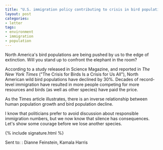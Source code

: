 ```yaml
---
title: "U.S. immigration policy contributing to crisis in bird populations"
layout: post
categories:
- letter
tags:
- environment
- immigration
- population
---
```


North America's bird populations are being pushed by us to the edge of extinction. Will you stand up to confront the elephant in the room?

According to a study released in Science Magazine, and reported in *The New York Times* ("The Crisis for Birds Is a Crisis for Us All"), North American wild bird populations have declined by 30%. Decades of record-level immigration have resulted in more people competing for more resources and birds (as well as other species) have paid the price.

As the Times article illustrates, there is an inverse relationship between human population growth and bird population decline.

I know that politicians prefer to avoid discussion about responsible immigration numbers, but we now know that silence has consequences. Let's show some courage before we lose another species.

{% include signature.html %}

Sent to:
: Dianne Feinstein, Kamala Harris
